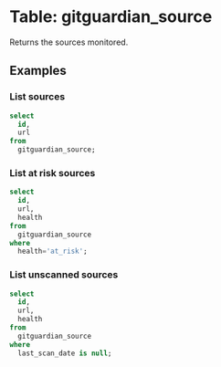 # Table: gitguardian_source

Returns the sources monitored.

## Examples

### List sources

```sql
select
  id,
  url
from
  gitguardian_source;
```

### List at risk sources

```sql
select
  id,
  url,
  health
from
  gitguardian_source
where
  health='at_risk';
```

### List unscanned sources

```sql
select
  id,
  url,
  health
from
  gitguardian_source
where
  last_scan_date is null;
```
